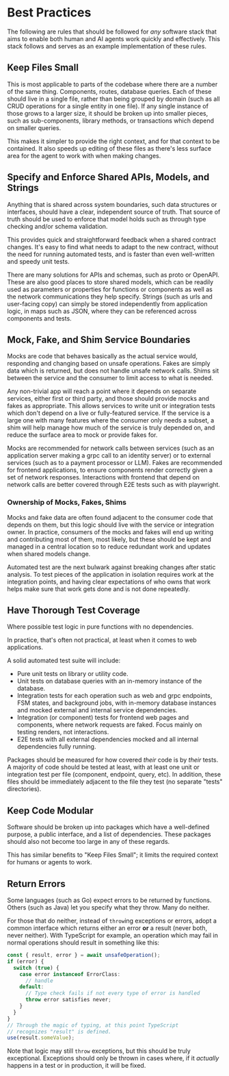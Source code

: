 # Best Practices

The following are rules that should be followed for _any_ software stack that aims to enable both human and AI agents work quickly and effectively. This stack follows and serves as an example implementation of these rules.

## Keep Files Small

This is most applicable to parts of the codebase where there are a number of the same thing. Components, routes, database queries. Each of these should live in a single file, rather than being grouped by domain (such as all CRUD operations for a single entity in one file). If any single instance of those grows to a larger size, it should be broken up into smaller pieces, such as sub-components, library methods, or transactions which depend on smaller queries.

This makes it simpler to provide the right context, and for that context to be contained. It also speeds up editing of these files as there's less surface area for the agent to work with when making changes.

## Specify and Enforce Shared APIs, Models, and Strings

Anything that is shared across system boundaries, such data structures or interfaces, should have a clear, independent source of truth. That source of truth should be used to enforce that model holds such as through type checking and/or schema validation.

This provides quick and straightforward feedback when a shared contract changes. It's easy to find what needs to adapt to the new contract, without the need for running automated tests, and is faster than even well-written and speedy unit tests.

There are many solutions for APIs and schemas, such as proto or OpenAPI. These are also good places to store shared models, which can be readily used as parameters or properties for functions or components as well as the network communications they help specify. Strings (such as urls and user-facing copy) can simply be stored independently from application logic, in maps such as JSON, where they can be referenced across components and tests.

## Mock, Fake, and Shim Service Boundaries

Mocks are code that behaves basically as the actual service would, responding and changing based on unsafe operations. Fakes are simply data which is returned, but does not handle unsafe network calls. Shims sit between the service and the consumer to limit access to what is needed.

Any non-trivial app will reach a point where it depends on separate services, either first or third party, and those should provide mocks and fakes as appropriate. This allows services to write unit or integration tests which don't depend on a live or fully-featured service. If the service is a large one with many features where the consumer only needs a subset, a shim will help manage how much of the service is truly depended on, and reduce the surface area to mock or provide fakes for.

Mocks are recommended for network calls between services (such as an application server making a grpc call to an identity server) or to external services (such as to a payment processor or LLM). Fakes are recommended for frontend applications, to ensure components render correctly given a set of network responses. Interactions with frontend that depend on network calls are better covered through E2E tests such as with playwright.

### Ownership of Mocks, Fakes, Shims

Mocks and fake data are often found adjacent to the consumer code that depends on them, but this logic should live with the service or integration owner. In practice, consumers of the mocks and fakes will end up writing and contributing most of them, most likely, but these should be kept and managed in a central location so to reduce redundant work and updates when shared models change.

Automated test are the next bulwark against breaking changes after static analysis. To test pieces of the application in isolation requires work at the integration points, and having clear expectations of who owns that work helps make sure that work gets done and is not done repeatedly.

## Have Thorough Test Coverage

Where possible test logic in pure functions with no dependencies.

In practice, that's often not practical, at least when it comes to web applications.

A solid automated test suite will include:

- Pure unit tests on library or utility code.
- Unit tests on database queries with an in-memory instance of the database.
- Integration tests for each operation such as web and grpc endpoints, FSM states, and background jobs, with in-memory database instances and mocked external and internal service dependencies.
- Integration (or component) tests for frontend web pages and components, where network requests are faked. Focus mainly on testing renders, not interactions.
- E2E tests with all external dependencies mocked and all internal dependencies fully running.

Packages should be measured for how covered _their_ code is by _their_ tests. A majority of code should be tested at least, with at least one unit or integration test per file (component, endpoint, query, etc). In addition, these files should be immediately adjacent to the file they test (no separate "tests" directories).

## Keep Code Modular

Software should be broken up into packages which have a well-defined purpose, a public interface, and a list of dependencies. These packages should also not become too large in any of these regards.

This has similar benefits to "Keep Files Small"; it limits the required context for humans or agents to work.

## Return Errors

Some languages (such as Go) expect errors to be returned by functions. Others (such as Java) let you specify what they throw. Many do neither.

For those that do neither, instead of `throw`ing exceptions or errors, adopt a common interface which returns either an error **or** a result (never both, never neither). With TypeScript for example, an operation which may fail in normal operations should result in something like this:

```typescript
const { result, error } = await unsafeOperation();
if (error) {
  switch (true) {
    case error instanceof ErrorClass:
      // handle
    default:
      // Type check fails if not every type of error is handled
      throw error satisfies never;
    }
  }
}
// Through the magic of typing, at this point TypeScript
// recognizes "result" is defined.
use(result.someValue);
```

Note that logic may still `throw` exceptions, but this should be truly exceptional. Exceptions should only be thrown in cases where, if it _actually_ happens in a test or in production, it will be fixed.
